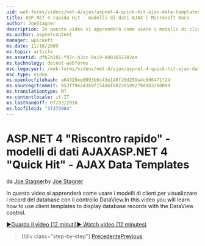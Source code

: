 ```yaml
---
uid: web-forms/videos/net-4/ajax/aspnet-4-quick-hit-ajax-data-templates
title: ASP.NET 4 rapida Hit - modelli di dati AJAX | Microsoft Docs
author: JoeStagner
description: In questo video si apprenderà come usare i modelli di client per visualizzare i record del database con il controllo DataView.
ms.author: aspnetcontent
manager: wpickett
ms.date: 11/16/2009
ms.topic: article
ms.assetid: dfb7d181-f97c-43cc-8a19-8403655382ea
ms.technology: dotnet-webforms
msc.legacyurl: /web-forms/videos/net-4/ajax/aspnet-4-quick-hit-ajax-data-templates
msc.type: video
ms.openlocfilehash: a64320ee8093b6c43e148f20d299a4c606471f24
ms.sourcegitcommit: 953ff9ea4369f154d6fd0239599279ddd3280009
ms.translationtype: MT
ms.contentlocale: it-IT
ms.lasthandoff: 07/03/2018
ms.locfileid: "37373984"
---
```

<a name="aspnet-4-quick-hit---ajax-data-templates"></a><span data-ttu-id="582a7-103">ASP.NET 4 "Riscontro rapido" - modelli di dati AJAX</span><span class="sxs-lookup"><span data-stu-id="582a7-103">ASP.NET 4 "Quick Hit" - AJAX Data Templates</span></span>
====================
<span data-ttu-id="582a7-104">da [Joe Stagner](https://github.com/JoeStagner)</span><span class="sxs-lookup"><span data-stu-id="582a7-104">by [Joe Stagner](https://github.com/JoeStagner)</span></span>

<span data-ttu-id="582a7-105">In questo video si apprenderà come usare i modelli di client per visualizzare i record del database con il controllo DataView.</span><span class="sxs-lookup"><span data-stu-id="582a7-105">In this video you will learn how to use client templates to display database records with the DataView control.</span></span> 

[<span data-ttu-id="582a7-106">&#9654;Guarda il video (12 minuti)</span><span class="sxs-lookup"><span data-stu-id="582a7-106">&#9654; Watch video (12 minutes)</span></span>](https://channel9.msdn.com/Blogs/ASP-NET-Site-Videos/aspnet-4-quick-hit-ajax-data-templates)

> [!div class="step-by-step"]
> [<span data-ttu-id="582a7-107">Precedente</span><span class="sxs-lookup"><span data-stu-id="582a7-107">Previous</span></span>](aspnet-4-quick-hit-jquery-syntax-for-microsoft-ajax.md)
